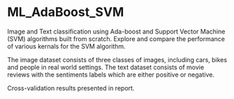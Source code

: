 # ML_AdaBoost_SVM
Image and Text classification using Ada-boost and Support Vector Machine (SVM) algorithms built from scratch. Explore and compare the performance of various kernals for the SVM algorithm.

The image dataset consists of three classes of images, including cars, bikes and people in real world settings.
The text dataset consists of movie reviews with the sentiments labels which are either positive or negative.

Cross-validation results presented in report.
